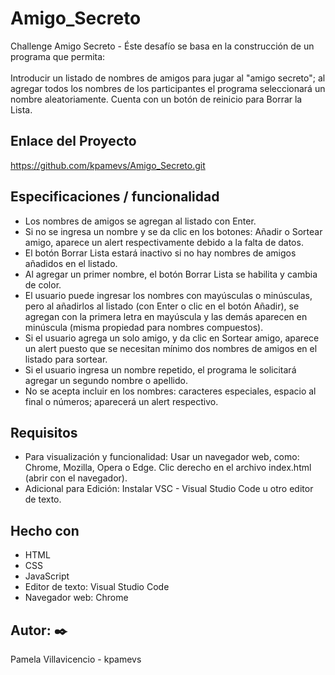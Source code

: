 # Amigo_Secreto #
Challenge Amigo Secreto - Éste desafío se basa en la construcción de un programa que permita: <br> <br>
Introducir un listado de nombres de amigos para jugar al "amigo secreto"; al agregar todos los nombres de los participantes el programa seleccionará un nombre aleatoriamente. 
Cuenta con un botón de reinicio para Borrar la Lista.

## Enlace del Proyecto ##
https://github.com/kpamevs/Amigo_Secreto.git

## Especificaciones / funcionalidad ##
- Los nombres de amigos se agregan al listado con Enter.
- Si no se ingresa un nombre y se da clic en los botones: Añadir o Sortear amigo, aparece un alert respectivamente debido a la falta de datos. 
- El botón Borrar Lista estará inactivo si no hay nombres de amigos añadidos en el listado.
- Al agregar un primer nombre, el botón Borrar Lista se habilita y cambia de color.
- El usuario puede ingresar los nombres con mayúsculas o minúsculas, pero al añadirlos al listado (con Enter o clic en el botón Añadir), se agregan con la primera letra en mayúscula y las demás aparecen en minúscula (misma propiedad para nombres compuestos).
- Si el usuario agrega un solo amigo, y da clic en Sortear amigo, aparece un alert puesto que se necesitan mínimo dos nombres de amigos en el listado para sortear.
- Si el usuario ingresa un nombre repetido, el programa le solicitará agregar un segundo nombre o apellido.
- No se acepta incluir en los nombres: caracteres especiales, espacio al final o números; aparecerá un alert respectivo.

## Requisitos ##
- Para visualización y funcionalidad: Usar un navegador web, como: Chrome, Mozilla, Opera o Edge. Clic derecho en el archivo index.html (abrir con el navegador).
- Adicional para Edición: Instalar VSC - Visual Studio Code u otro editor de texto.

## Hecho con ##
- HTML
- CSS
- JavaScript
- Editor de texto: Visual Studio Code
- Navegador web: Chrome

## Autor: ✒️ ##
Pamela Villavicencio - kpamevs
